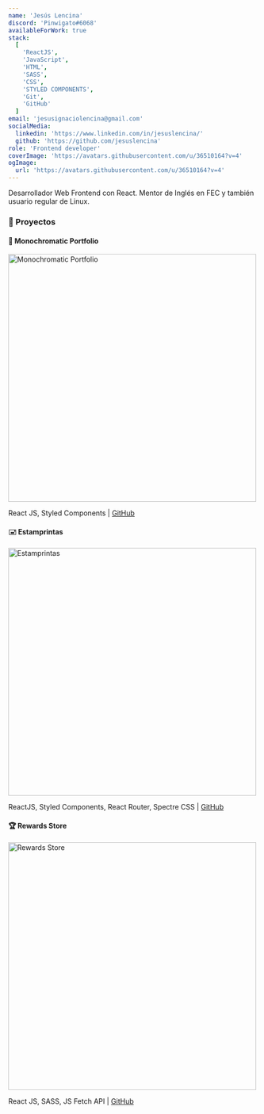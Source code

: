 ```yaml
---
name: 'Jesús Lencina'
discord: 'Pinwigato#6068'
availableForWork: true
stack:
  [
    'ReactJS',
    'JavaScript',
    'HTML',
    'SASS',
    'CSS',
    'STYLED COMPONENTS',
    'Git',
    'GitHub'
  ]
email: 'jesusignaciolencina@gmail.com'
socialMedia:
  linkedin: 'https://www.linkedin.com/in/jesuslencina/'
  github: 'https://github.com/jesuslencina'
role: 'Frontend developer'
coverImage: 'https://avatars.githubusercontent.com/u/36510164?v=4'
ogImage:
  url: 'https://avatars.githubusercontent.com/u/36510164?v=4'
---
```


Desarrollador Web Frontend con React. Mentor de Inglés en FEC y también usuario regular de Linux. 

### 🚀 Proyectos

#### 🎨 Monochromatic Portfolio

<a href="https://jesuslencina.github.io/" target="_blank">
  <img alt="Monochromatic Portfolio" src="https://i.imgur.com/NbQVvpC.png" width="500px" style="cursor: pointer;">
</a>

React JS, Styled Components |
<a href="https://github.com/jesuslencina/jesuslencina.github.io" target="_blank">GitHub</a>

#### 🖃 Estamprintas

<a href="https://estamprinta.netlify.app/" target="_blank">
  <img alt="Estamprintas" src="https://i.imgur.com/yEqZ3Gf.png" width="500px" style="cursor: pointer;">
</a>

ReactJS, Styled Components, React Router, Spectre CSS |
<a href="https://github.com/jesuslencina/estamprinta" target="_blank">GitHub</a>

#### 🏆 Rewards Store

<a href="https://jesuslencina.github.io/rewards-store-2/" target="_blank">
  <img alt="Rewards Store" src="https://i.imgur.com/ihB6kcQ.png" width="500px" style="cursor: pointer;">
</a>

React JS, SASS, JS Fetch API |
<a href="https://github.com/jesuslencina/rewards-store-2" target="_blank">GitHub</a>
